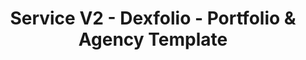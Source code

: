 ---
layout: "service-2"
title: "Service V2 - Dexfolio - Portfolio & Agency Template"
permalink: /service-2/
group: "Services"

############################ Sidebar ##################################
sidebar:
  title: "The standard chunk of Lorem Ipsum used"
  description: "There are many variations of passages of Lorem Ipsum available, but the majority have suffered alteration in some form, by injected humour, or randomised words which don't look even slightly believable."
  button:
    link: "/about"
    label: "Learn More"

############################ Breadcrumb ##################################
breadcrumb:
  title1: "Exclusive"
  title2: "Services"
  description: "If you believe in yourself to stat a new project to explore vision, just drop us a line."

########################### Featured ######################################
featured:
  text_1: "We use design to your business success."
  text_2: "The purpose of all life is development and enrichment. Every Human Being, in fact, every living thing, has an inalienable right to all the development to which it is capable."
  text_3: "A Human Being’s right to life implies his right to have the free and unrestricted access of all things, which may be necessary assist him realize his fullest mental, spiritual, and physical potential. In other words, every human being has the right to be rich and enjoy everything life has to offer."
  text_4: "LEARN MORE"
  image: 'assets/images/about/about_img_8.jpg'
  url: "/blog-details"

############################# Service ######################################
service:
  services:
  - title: "Branded"
    title_2: "e-Commerce"
    text: "The purpose of all life is development and enrichment. Every Human Being, every living thing, has an inalienable right development to which."
  - title: "Digital"
    title_2: "Experience"
    text: "The purpose of all life is development and enrichment. Every Human Being, every living thing, has an inalienable right development to which."
  - title: "Banding"
    title_2: "Strategy"
    text: "The purpose of all life is development and enrichment. Every Human Being, every living thing, has an inalienable right development to which."

  title_text: "Why choose us for your digital services"
  title_text_2: "We are passionate about your business success all life is development and enrichment "
  title_text_3: "every living thing, has an inalienable right development to which."

service_list:
  - title: "Newest Technology"
    text: "Today, many people rely on homework, work, and create or store useful informatio theref important for the information on the computer."
    image: '<svg xmlns="http://www.w3.org/2000/svg" width="85.165" height="85.081" viewBox="0 0 85.165 85.081"><g transform="translate(-0.042 -0.39)"><path d="M0,35.029A34.935,34.935,0,0,1,34.84,0a1.579,1.579,0,0,1,1.579,1.57L36.6,33.386H68.372a1.58,1.58,0,0,1,1.58,1.58,34.976,34.976,0,0,1-34.933,34.9h-.087A34.936,34.936,0,0,1,0,35.029Z" transform="translate(0.042 15.602)" fill="#44f" /><path d="M1.58,42.319A1.58,1.58,0,0,1,0,40.739V1.58A1.58,1.58,0,0,1,1.58,0,40.791,40.791,0,0,1,42.35,40.739a1.58,1.58,0,0,1-1.58,1.58Z" transform="translate(42.856 0.39)" fill="#44f" /></g></svg>'

  - title: "Attention to Details"
    text: "Today, many people rely on homework, work, and create or store useful informatio theref important for the information on the computer."
    image: '<svg xmlns="http://www.w3.org/2000/svg" width="85.039" height="88.631" viewBox="0 0 85.039 88.631"><g transform="translate(-0.653 -0.292)"><path d="M4.665,88.631A4.665,4.665,0,0,1,0,83.966V4.665A4.665,4.665,0,0,1,4.665,0H55.033A4.665,4.665,0,0,1,59.7,4.665a1.166,1.166,0,0,0,1.166,1.166H80.386A4.664,4.664,0,0,1,85.039,10.4v14a4.665,4.665,0,0,1-4.665,4.665H74.858a4.666,4.666,0,0,1,.2,1.259v10.5a4.663,4.663,0,0,1-1.049,2.916,4.659,4.659,0,0,1,1.049,2.915v10.5a4.664,4.664,0,0,1-4.665,4.665H59.7V86.3a1.749,1.749,0,0,1-2.1,1.714,6.385,6.385,0,0,1-2.565.618Z" transform="translate(0.653 0.292)" fill="#12d7a4"/><path d="M32.9,0H1.749a1.749,1.749,0,0,0,0,3.5H32.9a1.749,1.749,0,0,0,0-3.5Z" transform="translate(14.286 18.834)" fill="#12d7a4"/><path d="M32.9,0H1.749a1.749,1.749,0,0,0,0,3.5H32.9a1.749,1.749,0,0,0,0-3.5Z" transform="translate(14.286 30.496)" fill="#12d7a4"/><path d="M32.9,0H1.749a1.749,1.749,0,0,0,0,3.5H32.9a1.749,1.749,0,0,0,0-3.5Z" transform="translate(14.286 42.298)" fill="#12d7a4"/><path d="M32.9,0H1.749a1.749,1.749,0,1,0,0,3.5H32.9a1.749,1.749,0,0,0,0-3.5Z" transform="translate(14.286 53.96)" fill="#12d7a4"/><path d="M21.237,0H1.749a1.749,1.749,0,0,0,0,3.5H21.237a1.749,1.749,0,0,0,0-3.5Z" transform="translate(14.286 65.622)" fill="#12d7a4"/></g></svg>'

  - title: "Best Quality Services"
    text: "Today, many people rely on homework, work, and create or store useful informatio theref important for the information on the computer."
    image: '<svg xmlns="http://www.w3.org/2000/svg" width="86" height="86" viewBox="0 0 86 86"><path d="M69.674,84.116V73.442H14.417a1.861,1.861,0,0,1-.691-.139,1.872,1.872,0,0,1-1.167-1.72V16.326H1.884a1.884,1.884,0,1,1,0-3.767H12.559V1.884a1.884,1.884,0,1,1,3.767,0V12.559H70.78L82.785.553a1.884,1.884,0,0,1,2.663,2.662L73.442,15.221V69.674H84.116a1.884,1.884,0,1,1,0,3.767H73.442V84.116a1.884,1.884,0,1,1-3.767,0Z" fill="#fdad29"/></svg>'

  - title: "Honest Pricing"
    text: "Today, many people rely on homework, work, and create or store useful informatio theref important for the information on the computer."
    image: '<svg xmlns="http://www.w3.org/2000/svg" width="84.905" height="85.096" viewBox="0 0 84.905 85.096"><path d="M56.506,85.1a14.067,14.067,0,0,1-9.957-4.162L3.279,37.675a1.564,1.564,0,0,1-.447-.916L.013,14.036a1.56,1.56,0,0,1,.447-1.3L12.736.46a1.56,1.56,0,0,1,1.3-.447L36.759,2.831a1.564,1.564,0,0,1,.916.447L80.8,46.445a14.087,14.087,0,0,1,1.581,17.988A71.342,71.342,0,0,1,64.4,82.641a13.84,13.84,0,0,1-7.87,2.455Z" transform="translate(0 0)" fill="#ff4c75"/></svg>'

####################### Testimonials #######################################
testimonial:
  - text: 'The purpose of all life is development and enrichment. Every Human Being, in fact, every living thing.”'
    designation: "Product Manager at Google"
    image: "/assets/images/meta/thumbnail_10.png"
    url: "#!"
  - text: 'The purpose of all life is development and enrichment. Every Human Being, in fact, every living thing.”'
    designation: "Product Manager at Google"
    image: "/assets/images/meta/thumbnail_11.png"
    url: "#!"
  - text: 'The purpose of all life is development and enrichment. Every Human Being, in fact, every living thing.”'
    designation: "Product Manager at Google"
    image: "/assets/images/meta/thumbnail_10.png"
    url: "#!"
  - text: 'The purpose of all life is development and enrichment. Every Human Being, in fact, every living thing.”'
    designation: "Product Manager at Google"
    image: "/assets/images/meta/thumbnail_11.png"
    url: "#!"
  - text: 'The purpose of all life is development and enrichment. Every Human Being, in fact, every living thing.”'
    designation: "Product Manager at Google"
    image: "/assets/images/meta/thumbnail_10.png"
    url: "#!"
  - text: 'The purpose of all life is development and enrichment. Every Human Being, in fact, every living thing.”'
    designation: "Product Manager at Google"
    image: "/assets/images/meta/thumbnail_11.png"
    url: "#!"
  - text: 'The purpose of all life is development and enrichment. Every Human Being, in fact, every living thing.”'
    designation: "Product Manager at Google"
    image: "/assets/images/meta/thumbnail_10.png"
    url: "#!"
  - text: 'The purpose of all life is development and enrichment. Every Human Being, in fact, every living thing.”'
    designation: "Product Manager at Google"
    image: "/assets/images/meta/thumbnail_11.png"
    url: "#!"

############################ Call to action ##################################
call_to_action:
  title: "The purpose of all life is development enrichment. Every Human Being, in fact, every living thing, inalienable right which it is capable."
---
